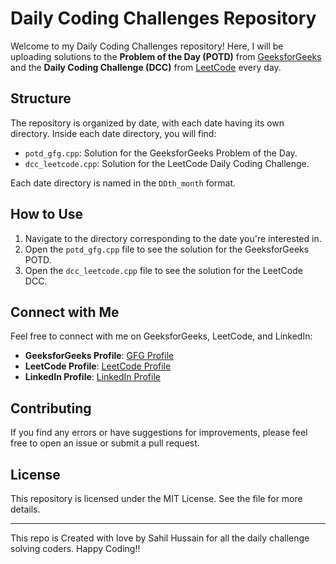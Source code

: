 # Daily Coding Challenges Repository

Welcome to my Daily Coding Challenges repository! Here, I will be uploading solutions to the **Problem of the Day (POTD)** from [GeeksforGeeks](https://www.geeksforgeeks.org/) and the **Daily Coding Challenge (DCC)** from [LeetCode](https://leetcode.com/) every day.

## Structure

The repository is organized by date, with each date having its own directory. Inside each date directory, you will find:
- `potd_gfg.cpp`: Solution for the GeeksforGeeks Problem of the Day.
- `dcc_leetcode.cpp`: Solution for the LeetCode Daily Coding Challenge.

Each date directory is named in the `DDth_month` format.

## How to Use

1. Navigate to the directory corresponding to the date you're interested in.
2. Open the `potd_gfg.cpp` file to see the solution for the GeeksforGeeks POTD.
3. Open the `dcc_leetcode.cpp` file to see the solution for the LeetCode DCC.

## Connect with Me

Feel free to connect with me on GeeksforGeeks, LeetCode, and LinkedIn:

- **GeeksforGeeks Profile**: [GFG Profile](https://www.geeksforgeeks.org/user/sahilhussswrs/)
- **LeetCode Profile**: [LeetCode Profile](https://leetcode.com/u/Sahilhussain123/)
- **LinkedIn Profile**: [LinkedIn Profile](https://www.linkedin.com/in/sahil-hussain-9a092b224/)

## Contributing

If you find any errors or have suggestions for improvements, please feel free to open an issue or submit a pull request.

## License

This repository is licensed under the MIT License. See the file for more details.

---

This repo is Created with love by Sahil Hussain for all the daily challenge solving coders.
Happy Coding!!

